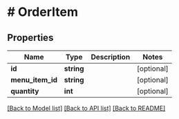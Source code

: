 # # OrderItem

## Properties

Name | Type | Description | Notes
------------ | ------------- | ------------- | -------------
**id** | **string** |  | [optional]
**menu_item_id** | **string** |  | [optional]
**quantity** | **int** |  | [optional]

[[Back to Model list]](../../README.md#models) [[Back to API list]](../../README.md#endpoints) [[Back to README]](../../README.md)
